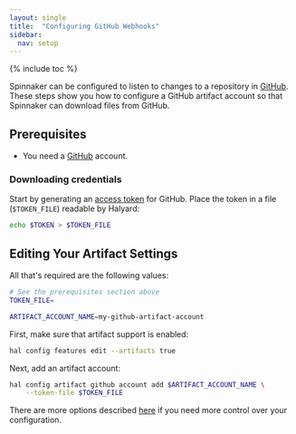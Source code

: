 ```yaml
---
layout: single
title:  "Configuring GitHub Webhooks"
sidebar:
  nav: setup
---
```


{% include toc %}

Spinnaker can be configured to listen to changes to a repository in
[GitHub](https://github.com). These steps show you how to configure a GitHub
artifact account so that Spinnaker can download files from GitHub.

## Prerequisites

* You need a [GitHub](https://github.com) account.

### Downloading credentials

Start by generating an [access token](https://github.com/settings/tokens) for
GitHub. Place the token in a file (`$TOKEN_FILE`) readable by Halyard:

```bash
echo $TOKEN > $TOKEN_FILE
```

## Editing Your Artifact Settings

All that's required are the following values:

```bash
# See the prerequisites section above
TOKEN_FILE=

ARTIFACT_ACCOUNT_NAME=my-github-artifact-account
```

First, make sure that artifact support is enabled:

```bash
hal config features edit --artifacts true
```

Next, add an artifact account:

```bash
hal config artifact github account add $ARTIFACT_ACCOUNT_NAME \
    --token-file $TOKEN_FILE
```

There are more options described
[here](/reference/halyard/commands#hal-config-artifact-github-account-edit)
if you need more control over your configuration.
